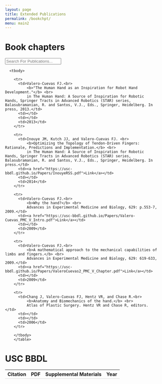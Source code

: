 ```yaml
---
layout: page
title: Extended Publications
permalink: /bookchpt/
menu: main2
---
```


<head>
<link rel="stylesheet" href="http://code.jquery.com/mobile/1.4.5/jquery.mobile-1.4.5.min.css">
<script src="http://code.jquery.com/jquery-1.11.3.min.js"></script>
<script src="http://code.jquery.com/mobile/1.4.5/jquery.mobile-1.4.5.min.js"></script>
<style>
th
{
border-bottom: 1px solid #d6d6d6;
}
tr:nth-child(even)
{
background:#e9e9e9;
}
</style>
</head>

<body>

<div data-role="page" id="pageone">
  <div data-role="header">
    <h1>Book chapters</h1>
  </div>
  
  <div data-role="main" class="ui-content">
    <form>
      <input id="filterTable-input" data-type="search" placeholder="Search For Publications...">
    </form>
    <table data-role="table" data-mode="columntoggle" class="ui-responsive ui-shadow" id="myTable" data-filter="true" data-input="#filterTable-input">
      <thead>
        <tr>
          <th>Citation</th>
          <th data-priority="1">PDF</th>
          <th data-priority="2">Supplemental Materials</th>
          <th data-priority="3">Year</th>
        </tr>
      </thead>

      <tbody>

        <tr>
          <td>Valero-Cuevas FJ.<br>
              <b>"The Human Hand as an Inspiration for Robot Hand Development."</b> <br>
              in The Human Hand: A Source of Inspiration for Robotic Hands, Springer Tracts in Advanced Robotics (STAR) series, Balasubramanian, R. and Santos, V.J., Eds., Springer, Heidelberg. In press, 2013.</td>
          <td></td>
          <td></td>
          <td>2013</td>
        </tr>

        <tr>
          <td>Inouye JM, Kutch JJ, and Valero-Cuevas FJ. <br>
              <b>Optimizing the Topology of Tendon-Driven Fingers: Rationale, Predictions and Implementation.</b> <br>
              in The Human Hand: A Source of Inspiration for Robotic Hands, Springer Tracts in Advanced Robotics (STAR) series, Balasubramanian, R. and Santos, V.J., Eds., Springer, Heidelberg. In press.</td>
          <td><a href="https://usc-bbdl.github.io/Papers/InouyeRSS.pdf">Link</a></td>
          <td></td>
          <td>2014</td>
        </tr>

        <tr>
          <td>Valero-Cuevas FJ.<br>
              <b>Why the hand?</b> <br>
              Advances in Experimental Medicine and Biology, 629: p.553-7, 2009.</td>
          <td><a href="https://usc-bbdl.github.io/Papers/Valero-Cuevas_PMC_V_Intro.pdf">Link</a></td>
          <td></td>
          <td>2009</td>
        </tr>

        <tr>
          <td>Valero-Cuevas FJ.<br>
              <b>A mathematical approach to the mechanical capabilities of limbs and fingers.</b> <br>
              Advances in Experimental Medicine and Biology, 629: 619-633, 2009.</td>
          <td><a href="https://usc-bbdl.github.io/Papers/ValeroCuevas2_PMC_V_Chapter.pdf">Link</a></td>
          <td></td>
          <td>2009</td>
        </tr>

        <tr>
          <td>Chang J, Valero-Cuevas FJ, Hentz VR, and Chase R.<br>
              <b>Anatomy and Biomechanics of the hand.</b> <br>
              Atlas of Plastic Surgery. Hentz VR and Chase R, editors.</td>
          <td></td>
          <td></td>
          <td>2006</td>
        </tr>

        </tbody>
        </table>
  </div>

  <div data-role="footer">
    <h1>USC BBDL</h1>
  </div>
</div>
     